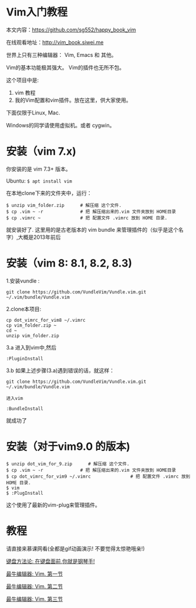 # Vim入门教程

本文内容：https://github.com/sg552/happy_book_vim

在线观看地址：http://vim_book.siwei.me

世界上只有三种编辑器： Vim, Emacs 和 其他。

Vim的基本功能极其强大。
Vim的插件也无所不包。

这个项目中是:

1. vim 教程
2. 我的Vim配置和vim插件。放在这里，供大家使用。

下面仅限于Linux, Mac.

Windows的同学请使用虚拟机。或者 cygwin。

# 安装（vim 7.x)

你安装的是 vim 7.3+ 版本。

Ubuntu:  `$ apt install vim`

在本地clone下来的文件夹中，运行：

```
$ unzip vim_folder.zip      # 解压缩 这个文件.
$ cp .vim ~ -r              # 把 解压缩出来的.vim 文件夹放到 HOME目录
$ cp .vimrc ~               # 把 配置文件 .vimrc 放到 HOME 目录.
```

就安装好了. 这里用的是古老版本的 vim bundle 来管理插件的（似乎是这个名字）,大概是2013年前后

# 安装（vim 8: 8.1, 8.2, 8.3)

1.安装vundle :

```
git clone https://github.com/VundleVim/Vundle.vim.git ~/.vim/bundle/Vundle.vim
```

2.clone本项目:

```
cp dot_vimrc_for_vim8 ~/.vimrc
cp vim_folder.zip ~
cd ~
unzip vim_folder.zip
```

3.a 进入到vim中,然后

```
:PluginInstall
```

3.b 如果上述步骤(3.a)遇到错误的话，就这样：

```
git clone https://github.com/VundleVim/Vundle.vim.git ~/.vim/bundle/Vundle.vim

进入vim

:BundleInstall
```

就成功了

# 安装（对于vim9.0 的版本)

```
$ unzip dot_vim_for_9.zip      # 解压缩 这个文件.
$ cp .vim ~ -r              # 把 解压缩出来的.vim 文件夹放到 HOME目录
$ cp dot_vimrc_for_vim9 ~/.vimrc               # 把 配置文件 .vimrc 放到 HOME 目录.
$ vim
$ :PlugInstall
```

这个使用了最新的vim-plug来管理插件。


# 教程

请直接来慕课网看(全都是gif动画演示! 不要觉得太惊艳哦亲!)

[键盘方法论:  在键盘面前,你就是钢琴手!  ](http://www.imooc.com/article/13277)

[最牛编辑器: Vim.  第一节](http://www.imooc.com/article/13269)

[最牛编辑器: Vim.  第二节](http://www.imooc.com/article/13272)

[最牛编辑器: Vim.  第三节](http://www.imooc.com/article/13275)




